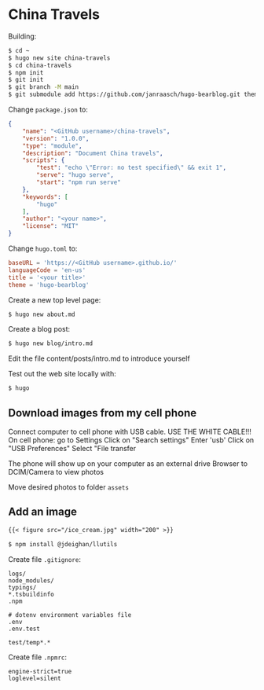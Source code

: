 China Travels
=============

Building:

```bash
$ cd ~
$ hugo new site china-travels
$ cd china-travels
$ npm init
$ git init
$ git branch -M main
$ git submodule add https://github.com/janraasch/hugo-bearblog.git themes/hugo-bearblog
```

Change `package.json` to:

```json
{
	"name": "<GitHub username>/china-travels",
	"version": "1.0.0",
	"type": "module",
	"description": "Document China travels",
	"scripts": {
		"test": "echo \"Error: no test specified\" && exit 1",
		"serve": "hugo serve",
		"start": "npm run serve"
	},
	"keywords": [
		"hugo"
	],
	"author": "<your name>",
	"license": "MIT"
}
```

Change `hugo.toml` to:

```toml
baseURL = 'https://<GitHub username>.github.io/'
languageCode = 'en-us'
title = '<your title>'
theme = 'hugo-bearblog'
```

Create a new top level page:

```bash
$ hugo new about.md
```

Create a blog post:

```bash
$ hugo new blog/intro.md
```

Edit the file content/posts/intro.md to introduce yourself

Test out the web site locally with:

```bash
$ hugo
```

Download images from my cell phone
----------------------------------

Connect computer to cell phone with USB cable.
USE THE WHITE CABLE!!!
On cell phone:
	go to Settings
	Click on "Search settings"
	Enter 'usb'
	Click on "USB Preferences"
	Select "File transfer

The phone will show up on your computer as an external drive
Browser to DCIM/Camera to view photos

Move desired photos to folder `assets`

Add an image
------------

```markdown
{{< figure src="/ice_cream.jpg" width="200" >}}
```

```bash
$ npm install @jdeighan/llutils
```

Create file `.gitignore`:

```text
logs/
node_modules/
typings/
*.tsbuildinfo
.npm

# dotenv environment variables file
.env
.env.test

test/temp*.*
```

Create file `.npmrc`:

```text
engine-strict=true
loglevel=silent
```

